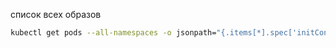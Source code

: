 список всех образов
```bash
kubectl get pods --all-namespaces -o jsonpath="{.items[*].spec['initContainers', 'containers'][*].image}" |\ tr -s '[[:space:]]' '\n' |\ sort |\ uniq -c
```
